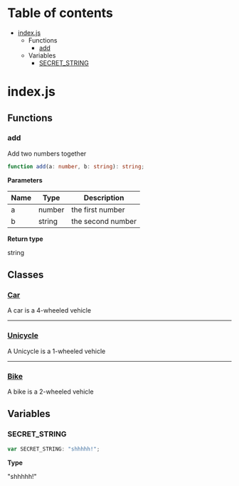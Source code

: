 # Table of contents

* [index.js][SourceFile-0]
    * Functions
        * [add][FunctionDeclaration-0]
    * Variables
        * [SECRET_STRING][VariableDeclaration-0]

# index.js

## Functions

### add

Add two numbers together

```typescript
function add(a: number, b: string): string;
```

**Parameters**

| Name | Type   | Description       |
| ---- | ------ | ----------------- |
| a    | number | the first number  |
| b    | string | the second number |

**Return type**

string

## Classes

### [Car][ClassDeclaration-0]

A car is a 4-wheeled vehicle


----------

### [Unicycle][ClassDeclaration-2]

A Unicycle is a 1-wheeled vehicle


----------

### [Bike][ClassDeclaration-3]

A bike is a 2-wheeled vehicle


## Variables

### SECRET_STRING

```typescript
var SECRET_STRING: "shhhhh!";
```

**Type**

"shhhhh!"

[SourceFile-0]: index.md#indexjs
[FunctionDeclaration-0]: index.md#add
[ClassDeclaration-0]: index/default.md#car
[ClassDeclaration-2]: index/unicycle.md#unicycle
[ClassDeclaration-3]: index/bike.md#bike
[VariableDeclaration-0]: index.md#secret_string